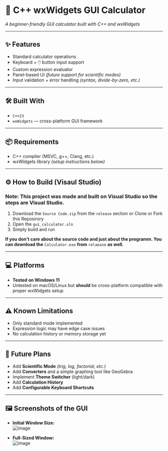# 🧮 C++ wxWidgets GUI Calculator  
*A beginner-friendly GUI calculator built with C++ and wxWidgets*

---

## ✨ Features

- Standard calculator operations  
-  Keyboard + 🖱️ button input support  
-  Custom expression evaluator  
-  Panel-based UI *(future support for scientific modes)*  
-  Input validation + error handling *(syntax, divide-by-zero, etc.)*

---

## 🛠️ Built With

- `C++23`  
- `wxWidgets` — cross-platform GUI framework

---

## 📦 Requirements

-  C++ compiler (MSVC, g++, Clang, etc.)  
-  wxWidgets library *(setup instructions below)*

---

## ⚙️ How to Build (Visaul Studio)

### Note: This project was made and built on Visual Studio so the steps are Visual Studio.

1.  Download the `Source Code.zip` from the `release` section or Clone or Fork this Reposirory
2.  Open the `gui_calculator.sln`
3.  Simply build and run

**If you don't care about the source code and just about the programm. You can download the** `Calculator.exe` **from** `relaease` **as well.**

---

## 💻 Platforms

-  **Tested on Windows 11**  
-  Untested on macOS/Linux but **should** be cross-platform compatible with proper wxWidgets setup

---

## ⚠️ Known Limitations

-  Only standard mode implemented  
-  Expression logic may have edge case issues  
-  No calculation history or memory storage yet

---

## 🚀 Future Plans

-  Add **Scientific Mode** *(trig, log, factorial, etc.)*  
-  Add **Converters** and a simple graphing tool like GeoGebra  
-  Implement **Theme Switcher** (light/dark)  
-  Add **Calculation History**  
-  Add **Configurable Keyboard Shortcuts**

---

## 🖼️ Screenshots of the GUI

-  **Initial Window Size:**  
  ![image](https://github.com/user-attachments/assets/d65ac3ad-e344-4e3d-bbff-f23bd006ffc9)

-  **Full-Sized Window:**  
  ![image](https://github.com/user-attachments/assets/73c20342-9bf5-4c5c-a5c4-2b6cf4f708ea)

